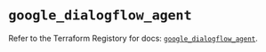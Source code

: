 # `google_dialogflow_agent`

Refer to the Terraform Registory for docs: [`google_dialogflow_agent`](https://registry.terraform.io/providers/hashicorp/google/5.10.0/docs/resources/dialogflow_agent).
